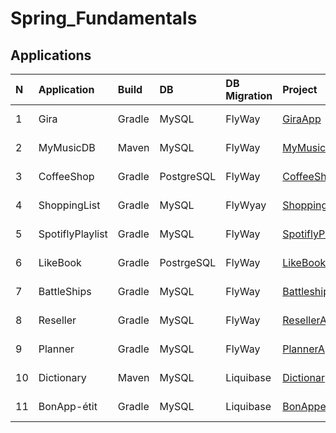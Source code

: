 # Spring_Fundamentals


## Applications

N|Application|Build|DB|DB Migration|Project|Description|Date
:-|:-|:-|:-|:-|:-|:-|:-
1|Gira|Gradle|MySQL|FlyWay|[GiraApp](https://github.com/andy489/Spring_Fundamentals/tree/main/_applications/2020-08-12%20GiraApp/GiraApp)|[GiraApp](https://github.com/andy489/Spring_Fundamentals/blob/main/_applications/2020-08-12%20GiraApp/2020-08-12%20GiraApp%20desc.pdf)|2020-08-12
2|MyMusicDB|Maven|MySQL|FlyWay|[MyMusicDBApp](https://github.com/andy489/Spring_Fundamentals/tree/main/_applications/2021-02-21%20MyMusicDBApp/MyMusicDBApp)|[MyMusicDBApp](https://github.com/andy489/Spring_Fundamentals/blob/main/_applications/2021-02-21%20MyMusicDBApp/2021-02-21%20MyMusicDBApp%20desc.pdf)|2021-02-21
3|CoffeeShop|Gradle|PostgreSQL|FlyWay|[CoffeeShopApp](https://github.com/andy489/Spring_Fundamentals/tree/main/_applications/2021-04-07%20CoffeeShopApp/CoffeeShopApp)|[CoffeeShopApp](https://github.com/andy489/Spring_Fundamentals/blob/main/_applications/2021-04-07%20CoffeeShopApp/2021-04-07%20CoffeeShopApp%20desc.pdf)|2021-04-07
4|ShoppingList|Gradle|MySQL|FlyWyay|[ShoppingListApp](https://github.com/andy489/Spring_Fundamentals/tree/main/_applications/2021-12-15%20ShoppingListApp/ShoppingListApp)|[ShoppingListApp](https://github.com/andy489/Spring_Fundamentals/blob/main/_applications/2021-12-15%20ShoppingListApp/2021-12-15%20ShoppingListApp%20desc.pdf)|2021-12-15
5|SpotiflyPlaylist|Gradle|MySQL|FlyWay|[SpotiflyPlaylistApp](https://github.com/andy489/Spring_Fundamentals/tree/main/_applications/2022-06-25%20SpotiflyApp/SpotiflyApp)|[SpotiflyPlaylistApp](https://github.com/andy489/Spring_Fundamentals/blob/main/_applications/2022-06-25%20SpotiflyApp/2022-06-25%20SpotiflyPlaylistApp%20desc.pdf)|2022-06-25
6|LikeBook|Gradle|PostrgeSQL|FlyWay|[LikeBookApp](https://github.com/andy489/Spring_Fundamentals/tree/main/_applications/2022-08-17%20LikeBookApp/LikeBookApp)|[LikeBookApp](https://github.com/andy489/Spring_Fundamentals/blob/main/_applications/2022-08-17%20LikeBookApp/2022-08-17%20LikeBookApp%20desc.pdf)|2022-08-17
7|BattleShips|Gradle|MySQL|FlyWay|[BattleshipsApp](https://github.com/andy489/Spring_Fundamentals/tree/main/_applications/2023-02-08%20BattleshipsApp/BattleshipsApp)|[BattleshipsApp](https://github.com/andy489/Spring_Fundamentals/blob/main/_applications/2023-02-08%20BattleshipsApp/2023-02-08%20BattleshipsApp%20desc.pdf)|2023-02-08
8|Reseller|Gradle|MySQL|FlyWay|[ResellerApp](https://github.com/andy489/Spring_Fundamentals/tree/main/_applications/2023-02-18%20ResellerApp/ResellerApp)|[ResellerApp](https://github.com/andy489/Spring_Fundamentals/blob/main/_applications/2023-02-18%20ResellerApp/2023-02-18%20ResellerApp%20desc.pdf)|2023-02-18
9|Planner|Gradle|MySQL|FlyWay|[PlannerApp](https://github.com/andy489/Spring_Fundamentals/tree/main/_applications/2023-04-13%20PlannerApp/PlannerApp)|[PlannerApp](https://github.com/andy489/Spring_Fundamentals/blob/main/_applications/2023-04-13%20PlannerApp/2023-04-18%20PlannerApp%20desc.pdf)|2023-04-13
10|Dictionary|Maven|MySQL|Liquibase|[DictionaryApp](https://github.com/andy489/Spring_Fundamentals/tree/main/_applications/2023-10-21%20DictionaryApp/DictionaryApp)|[DictioonaryApp](https://github.com/andy489/Spring_Fundamentals/blob/main/_applications/2023-10-21%20DictionaryApp/2023-10-21%20DictionaryApp%20desc.pdf)|2023-10-21
11|BonApp-étit|Gradle|MySQL|Liquibase|[BonAppetit](https://github.com/andy489/Spring_Fundamentals/tree/main/_applications/2023-12-14%20BonAppetit/BonAppetitApp)|[DictioonaryApp](https://github.com/andy489/Spring_Fundamentals/blob/main/_applications/2023-12-14%20BonAppetit/2023-12-14%20BonAppetit%20desc.pdf)|2023-12-14


